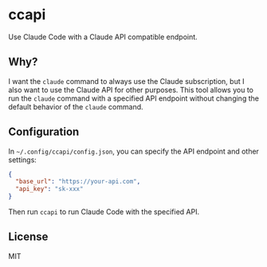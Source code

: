 # ccapi

Use Claude Code with a Claude API compatible endpoint.

## Why?

I want the `claude` command to always use the Claude subscription, but I also want to use the Claude API for other purposes. This tool allows you to run the `claude` command with a specified API endpoint without changing the default behavior of the `claude` command.

## Configuration

In `~/.config/ccapi/config.json`, you can specify the API endpoint and other settings:

```json
{
  "base_url": "https://your-api.com",
  "api_key": "sk-xxx"
}
```

Then run `ccapi` to run Claude Code with the specified API.

## License

MIT
